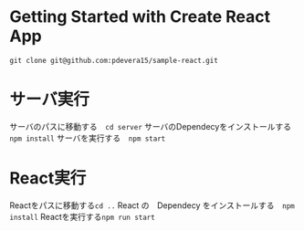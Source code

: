 # Getting Started with Create React App

`git clone git@github.com:pdevera15/sample-react.git`

# サーバ実行
サーバのパスに移動する　`cd server`
サーバのDependecyをインストールする `npm install`
サーバを実行する　`npm start`

# React実行
Reactをパスに移動する`cd ..`
React の　Dependecy をインストールする　`npm install`
Reactを実行する`npm run start`
